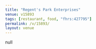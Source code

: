```yaml
---
title: "Regent's Park Enterprises"
venue: v15893
tags: [restaurant, food, "fhrs:427795"]
permalink: /v/15893/
layout: venue
---
```

null